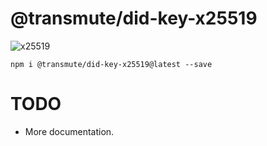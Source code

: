 # @transmute/did-key-x25519

![x25519](https://github.com/transmute-industries/did-key.js/workflows/x25519/badge.svg)

```
npm i @transmute/did-key-x25519@latest --save
```

# TODO

- More documentation.
